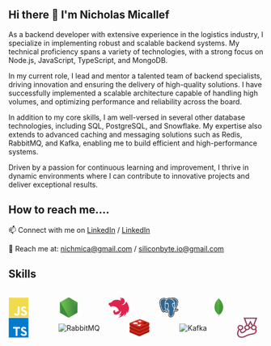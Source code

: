 ## Hi there 👋 I'm Nicholas Micallef

As a backend developer with extensive experience in the logistics industry, I specialize in implementing robust and scalable backend systems. My technical proficiency spans a variety of technologies, with a strong focus on Node.js, JavaScript, TypeScript, and MongoDB.

In my current role, I lead and mentor a talented team of backend specialists, driving innovation and ensuring the delivery of high-quality solutions. I have successfully implemented a scalable architecture capable of handling high volumes, and optimizing performance and reliability across the board.

In addition to my core skills, I am well-versed in several other database technologies, including SQL, PostgreSQL, and Snowflake. My expertise also extends to advanced caching and messaging solutions such as Redis, RabbitMQ, and Kafka, enabling me to build efficient and high-performance systems.

Driven by a passion for continuous learning and improvement, I thrive in dynamic environments where I can contribute to innovative projects and deliver exceptional results.


## How to reach me.... 
📫 Connect with me on [LinkedIn](https://www.linkedin.com/in/nicholas-micallef-3386b651/) / [LinkedIn](https://www.linkedin.com/company/siliconbyte-io)

📧 Reach me at: nichmica@gmail.com / siliconbyte.io@gmail.com



## Skills 
<div style="display: inline_block"><br>
  <img height="40" align="center" alt="Erica-Js" height="30" width="40" src="https://raw.githubusercontent.com/devicons/devicon/master/icons/javascript/javascript-plain.svg">
 &nbsp;&nbsp;&nbsp;&nbsp;&nbsp;&nbsp;&nbsp;&nbsp;&nbsp;&nbsp;&nbsp;&nbsp;&nbsp;
  <img height="40" align="center" alt="Erica-React" height="30" width="40" src="https://raw.githubusercontent.com/devicons/devicon/master/icons/nodejs/nodejs-original.svg">
 &nbsp;&nbsp;&nbsp;&nbsp;&nbsp;&nbsp;&nbsp;&nbsp;&nbsp;&nbsp;&nbsp;&nbsp;&nbsp;
  <img height="40" align="center" alt="Erica-Redux" height="30" width="40" src="https://raw.githubusercontent.com/devicons/devicon/master/icons/nestjs/nestjs-original.svg">
 &nbsp;&nbsp;&nbsp;&nbsp;&nbsp;&nbsp;&nbsp;&nbsp;&nbsp;&nbsp;&nbsp;&nbsp;&nbsp;
  <img height="40" align="center" alt="SQL-Database" width="40" src="https://raw.githubusercontent.com/devicons/devicon/master/icons/postgresql/postgresql-original.svg">
  &nbsp;&nbsp;&nbsp;&nbsp;&nbsp;&nbsp;&nbsp;&nbsp;&nbsp;&nbsp;&nbsp;&nbsp;&nbsp;
<img height="40" align="center" alt="MongoDB" width="40" src="https://raw.githubusercontent.com/devicons/devicon/master/icons/mongodb/mongodb-original.svg">
&nbsp;&nbsp;&nbsp;&nbsp;&nbsp;&nbsp;&nbsp;&nbsp;&nbsp;&nbsp;&nbsp;&nbsp;&nbsp;
<img height="40" align="center" alt="TypeScript" width="40" src="https://raw.githubusercontent.com/devicons/devicon/master/icons/typescript/typescript-original.svg">
&nbsp;&nbsp;&nbsp;&nbsp;&nbsp;&nbsp;&nbsp;&nbsp;&nbsp;&nbsp;&nbsp;&nbsp;&nbsp;
<img height="40" align="center" alt="RabbitMQ" width="40" src="https://www.vectorlogo.zone/logos/rabbitmq/rabbitmq-icon.svg">
&nbsp;&nbsp;&nbsp;&nbsp;&nbsp;&nbsp;&nbsp;&nbsp;&nbsp;&nbsp;&nbsp;&nbsp;&nbsp;
<img height="40" align="center" alt="Redis" width="40" src="https://raw.githubusercontent.com/devicons/devicon/master/icons/redis/redis-original.svg">
&nbsp;&nbsp;&nbsp;&nbsp;&nbsp;&nbsp;&nbsp;&nbsp;&nbsp;&nbsp;&nbsp;&nbsp;&nbsp;
<img height="40" align="center" alt="Kafka" width="40" src="https://www.vectorlogo.zone/logos/apache_kafka/apache_kafka-icon.svg">
&nbsp;&nbsp;&nbsp;&nbsp;&nbsp;&nbsp;&nbsp;&nbsp;&nbsp;&nbsp;&nbsp;&nbsp;&nbsp;
<img height="40" align="center" alt="Jest" width="40" src="https://raw.githubusercontent.com/devicons/devicon/master/icons/jest/jest-plain.svg">
</div>

<!--
**nichmica7/nichmica7** is a ✨ _special_ ✨ repository because its `README.md` (this file) appears on your GitHub profile.

Here are some ideas to get you started:

- 🔭 I’m currently working on ...
- 🌱 I’m currently learning ...
- 👯 I’m looking to collaborate on ...
- 🤔 I’m looking for help with ...
- 💬 Ask me about ...
- 📫 How to reach me: ...
- 😄 Pronouns: ...
- ⚡ Fun fact: ...
-->
